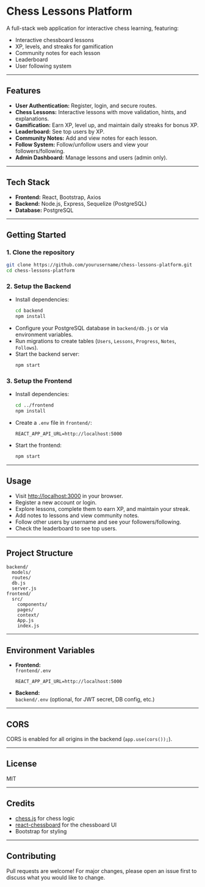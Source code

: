 # Chess Lessons Platform

A full-stack web application for interactive chess learning, featuring:
- Interactive chessboard lessons
- XP, levels, and streaks for gamification
- Community notes for each lesson
- Leaderboard
- User following system

---

## Features

- **User Authentication:** Register, login, and secure routes.
- **Chess Lessons:** Interactive lessons with move validation, hints, and explanations.
- **Gamification:** Earn XP, level up, and maintain daily streaks for bonus XP.
- **Leaderboard:** See top users by XP.
- **Community Notes:** Add and view notes for each lesson.
- **Follow System:** Follow/unfollow users and view your followers/following.
- **Admin Dashboard:** Manage lessons and users (admin only).

---

## Tech Stack

- **Frontend:** React, Bootstrap, Axios
- **Backend:** Node.js, Express, Sequelize (PostgreSQL)
- **Database:** PostgreSQL

---

## Getting Started

### 1. Clone the repository

```bash
git clone https://github.com/yourusername/chess-lessons-platform.git
cd chess-lessons-platform
```

### 2. Setup the Backend

- Install dependencies:
  ```bash
  cd backend
  npm install
  ```
- Configure your PostgreSQL database in `backend/db.js` or via environment variables.
- Run migrations to create tables (`Users`, `Lessons`, `Progress`, `Notes`, `Follows`).
- Start the backend server:
  ```bash
  npm start
  ```

### 3. Setup the Frontend

- Install dependencies:
  ```bash
  cd ../frontend
  npm install
  ```
- Create a `.env` file in `frontend/`:
  ```
  REACT_APP_API_URL=http://localhost:5000
  ```
- Start the frontend:
  ```bash
  npm start
  ```

---

## Usage

- Visit [http://localhost:3000](http://localhost:3000) in your browser.
- Register a new account or login.
- Explore lessons, complete them to earn XP, and maintain your streak.
- Add notes to lessons and view community notes.
- Follow other users by username and see your followers/following.
- Check the leaderboard to see top users.

---

## Project Structure

```
backend/
  models/
  routes/
  db.js
  server.js
frontend/
  src/
    components/
    pages/
    context/
    App.js
    index.js
```

---

## Environment Variables

- **Frontend:**  
  `frontend/.env`
  ```
  REACT_APP_API_URL=http://localhost:5000
  ```

- **Backend:**  
  `backend/.env` (optional, for JWT secret, DB config, etc.)

---

## CORS

CORS is enabled for all origins in the backend (`app.use(cors());`).

---

## License

MIT

---

## Credits

- [chess.js](https://github.com/jhlywa/chess.js) for chess logic
- [react-chessboard](https://github.com/Clariity/react-chessboard) for the chessboard UI
- Bootstrap for styling

---

## Contributing

Pull requests are welcome! For major changes, please open an issue first to discuss what you would like to change.
